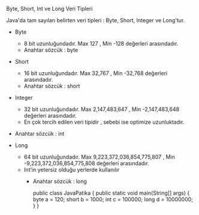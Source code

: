 Byte, Short, Int ve Long Veri Tipleri

Java'da tam sayıları belirten veri tipleri  : Byte, Short, Integer ve Long'tur.

- Byte
  - 8 bit uzunluğundadır. Max 127 , Min -128 değerleri arasındadır.
  - Anahtar sözcük : byte


- Short
  - 16 bit uzunluğundadır. Max 32,767 , Min -32,768 değerleri arasındadır.
  - Anahtar sözcük : short



- Integer
  - 32 bit uzunluğundadır. Max 2,147,483,647 , Min -2,147,483,648 değerleri arasındadır.
  - En çok tercih edilen veri tipidir , sebebi ise optimize uzunluktadır.
 - Anahtar sözcük : int


 - Long
   - 64 bit uzunluğundadır. Max 9,223,372,036,854,775,807 , Min -9,223,372,036,854,775,808 değerleri arasındadır.
   - Int’in yetersiz olduğu yerlerde kullanılır
     - Anahtar sözcük : long


       public class JavaPatika {
           public static void main(String[] args) {
               byte a = 120;
               short b = 1000;
               int c = 100000;
               long d = 10000000;
          }
       }